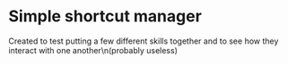 # Simple shortcut manager
Created to test putting a few different skills together and to see how they interact with one another\n(probably useless)
